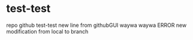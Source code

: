 # test-test
repo github test-test
new line from githubGUI
waywa waywa
ERROR
new modification from local to branch 

